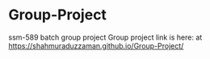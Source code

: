 # Group-Project
ssm-589 batch group project
Group project link is here: at https://shahmuraduzzaman.github.io/Group-Project/
